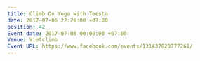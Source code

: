 ```yaml
---
title: Climb On Yoga with Teesta
date: 2017-07-06 22:26:00 +07:00
position: 42
Event date: 2017-07-08 00:00:00 +07:00
Venue: Vietclimb
Event URL: https://www.facebook.com/events/131437820777261/
---
```


